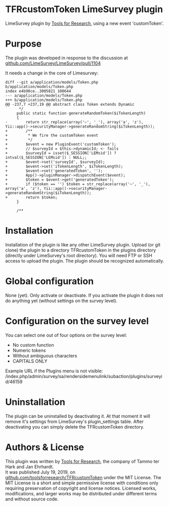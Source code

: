 # **TFRcustomToken LimeSurvey plugin**
LimeSurvey plugin by [Tools for Research](https://www.toolsforresearch.com), using a new event 'customToken'.

# Purpose
The plugin was developed in response to the discussion at [github.com/LimeSurvey/LimeSurvey/pull/1104](https://github.com/LimeSurvey/LimeSurvey/pull/1104)

It needs a change in the core of Limesurvey:

    diff --git a/application/models/Token.php b/application/models/Token.php
    index e4b90ce..3005821 100644
    --- a/application/models/Token.php
    +++ b/application/models/Token.php
    @@ -237,7 +237,19 @@ abstract class Token extends Dynamic
          */
         public static function generateRandomToken($iTokenLength)
         {
    -        return str_replace(array('~', '_'), array('a', 'z'), Yii::app()->securityManager->generateRandomString($iTokenLength));
    +        /**
    +         * We fire the customToken event
    +         */
    +        $event = new PluginEvent('customToken');
    +        // $surveyId = $this->dynamicId; <- fails
    +        $surveyId = isset($_SESSION['LEMsid']) ? intval($_SESSION['LEMsid']) : NULL;;
    +        $event->set('surveyId', $surveyId);
    +        $event->set('iTokenLength', $iTokenLength);
    +        $event->set('generatedToken', '');
    +        App()->pluginManager->dispatchEvent($event);
    +        $token = $event->get('generatedToken');
    +        if ($token == '') $token = str_replace(array('~', '_'), array('a', 'z'), Yii::app()->securityManager->generateRandomString($iTokenLength));
    +        return $token;
         }
 
         /**

# Installation
Installation of the plugin is like any other LimeSurvey plugin. Upload (or git clone) the plugin to a directory TFRcustomToken in the plugins directory (directly under LimeSurvey's root directory). You will need FTP or SSH access to upload the plugin. The plugin should be recognized automatically.

# Global configuration
None (yet). Only activate or deactivate. If you activate the plugin it does not do anything yet (without settings on the survey level).

# Configuration on the survey level
You can select one out of four options on the survey level:  
* No custom function  
* Numeric tokens  
* Without ambiguous characters  
* CAPITALS ONLY  

Example URL if the Plugins menu is not visible:  
/index.php/admin/survey/sa/rendersidemenulink/subaction/plugins/surveyid/46159  

# Uninstallation
The plugin can be uninstalled by deactivating it. At that moment it will remove it's settings from LimeSurvey's plugin_settings table. After deactivating you can simply delete the TFRcustomToken directory.

# Authors & License
This plugin was written by [Tools for Research](https://www.toolsforresearch.com), the company of Tammo ter Hark and Jan Ehrhardt.  
It was published July 19, 2019, on [github.com/toolsforresearch/TFRcustomToken](https://github.com/toolsforresearch/TFRcustomToken) under the MIT License. The MIT License is a short and simple permissive license with conditions only requiring preservation of copyright and license notices. Licensed works, modifications, and larger works may be distributed under different terms and without source code.
